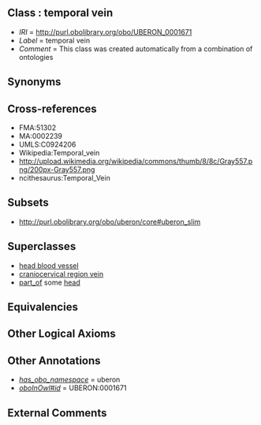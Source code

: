 
## Class : temporal vein

 * *IRI* = http://purl.obolibrary.org/obo/UBERON_0001671
 * *Label* = temporal vein
 * *Comment* = This class was created automatically from a combination of ontologies

## Synonyms


## Cross-references

 * FMA:51302
 * MA:0002239
 * UMLS:C0924206
 * Wikipedia:Temporal_vein
 * http://upload.wikimedia.org/wikipedia/commons/thumb/8/8c/Gray557.png/200px-Gray557.png
 * ncithesaurus:Temporal_Vein

## Subsets

 * http://purl.obolibrary.org/obo/uberon/core#uberon_slim

## Superclasses

 * [head blood vessel](../../UBERON/96/UBERON_0003496.md)
 * [craniocervical region vein](../../UBERON/41/UBERON_0009141.md)
 * [part_of](../../BFO/50/BFO_0000050.md) some [head](../../UBERON/33/UBERON_0000033.md)

## Equivalencies


## Other Logical Axioms


## Other Annotations

 * *[has_obo_namespace](../../ce/oboInOwl#hasOBONamespace.md)* = uberon
 * *[oboInOwl#id](../../id/oboInOwl#id.md)* = UBERON:0001671

## External Comments

